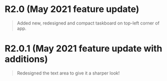 # R2.0 (May 2021 feature update)
> Added new, redesigned and compact taskboard on top-left corner of app.

# R2.0.1 (May 2021 feature update with additions)
> Redesigned the text area to give it a sharper look!
